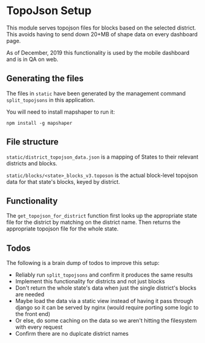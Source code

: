 # TopoJson Setup

This module serves topojson files for blocks based on the selected district.
This avoids having to send down 20+MB of shape data on every dashboard page.

As of December, 2019 this functionality is used by the mobile dashboard and is in QA
on web.

## Generating the files

The files in `static` have been generated by the management command `split_topojsons` in 
this application.

You will need to install mapshaper to run it:

```
npm install -g mapshaper
```

## File structure

`static/district_topojson_data.json` is a mapping of States to their relevant districts and blocks.

`static/blocks/<state>_blocks_v3.toposon` is the actual block-level topojson data for that 
state's blocks, keyed by district.

## Functionality

The `get_topojson_for_district` function first looks up the appropriate state file
for the district by matching on the district name. 
Then returns the appropriate topojson file for the whole state.

## Todos

The following is a brain dump of todos to improve this setup:

- Reliably run `split_topojsons` and confirm it produces the same results
- Implement this functionality for districts and not just blocks
- Don't return the whole state's data when just the single district's blocks are needed
- Maybe load the data via a static view instead of having it pass through django so it
  can be served by nginx (would require porting some logic to the front end)
- Or else, do some caching on the data so we aren't hitting the filesystem with every request
- Confirm there are no duplcate district names
